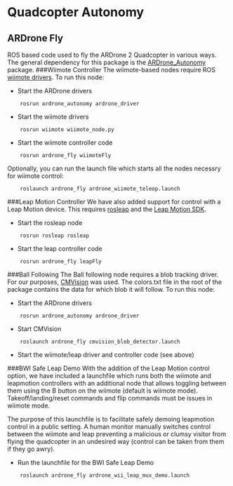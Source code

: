 Quadcopter Autonomy
===================

ARDrone Fly
-----------

ROS based code used to fly the ARDrone 2 Quadcopter in various ways. The general dependency for this package is the [ARDrone_Autonomy](https://github.com/AutonomyLab/ardrone_autonomy) package.
###Wiimote Controller
The wiimote-based nodes require ROS [wiimote drivers](https://github.com/ros-drivers/joystick_drivers).
To run this node:
* Start the ARDrone drivers  
```
    rosrun ardrone_autonomy ardrone_driver
```

* Start the wiimote drivers  
```
    rosrun wiimote wiimote_node.py
```  

* Start the wiimote controller code 
```
	rosrun ardrone_fly wiimoteFly
```

Optionally, you can run the launch file which starts all the nodes necessry for wiimote control:  
```
    roslaunch ardrone_fly ardrone_wiimote_teleop.launch
```  

###Leap Motion Controller
We have also added support for control with a Leap Motion device. This requires [rosleap](https://github.com/mattbroussard/rosleap) and the [Leap Motion SDK](https://www.leapmotion.com/developers).
* Start the rosleap node 

```
	rosrun rosleap rosleap
``` 
* Start the leap controller code 

```
	rosrun ardrone_fly leapFly
``` 

###Ball Following
The Ball following node requires a blob tracking driver. For our purposes, [CMVision](https://github.com/dutchcheesehead/ROSMAV/tree/master/cmvision) was used. The colors.txt file in the root of the package contains the data for which blob it will follow.
To run this node:
* Start the ARDrone drivers  
```
    rosrun ardrone_autonomy ardrone_driver
```

* Start CMVision  
```
    roslaunch ardrone_fly cmvision_blob_detector.launch
```

* Start the wiimote/leap driver and controller code (see above)

###BWI Safe Leap Demo
With the addition of the Leap Motion control option, we have included a launchfile which runs both the wiimote and leapmotion controllers with an additional node that allows toggling between them using the B button on the wiimote (default is wiimote mode). Takeoff/landing/reset commands and flip commands must be issues in wiimote mode.


The purpose of this launchfile is to facilitate safely demoing leapmotion control in a public setting. A human monitor manually switches control between the wiimote and leap preventing a malicious or clumsy visitor from flying the quadcopter in an undesired way (control can be taken from them if they go awry).
* Run the launchfile for the BWI Safe Leap Demo 
```
	roslaunch ardrone_fly ardrone_wii_leap_mux_demo.launch
```
